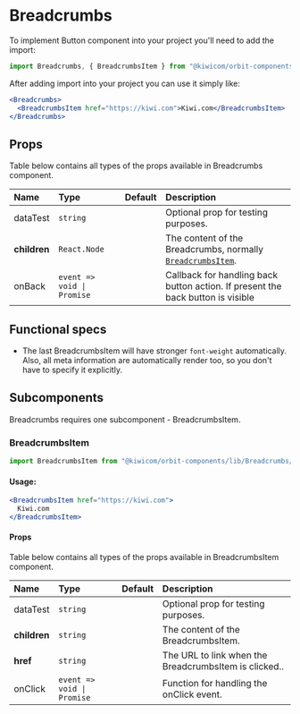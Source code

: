 # Breadcrumbs
To implement Button component into your project you'll need to add the import:
```jsx
import Breadcrumbs, { BreadcrumbsItem } from "@kiwicom/orbit-components/lib/Breadcrumbs";
```
After adding import into your project you can use it simply like:
```jsx
<Breadcrumbs>
  <BreadcrumbsItem href="https://kiwi.com">Kiwi.com</BreadcrumbsItem>
</Breadcrumbs>
```
## Props
Table below contains all types of the props available in Breadcrumbs component.

| Name          | Type                                    | Default         | Description                      |
| :------------ | :-------------------------------------- | :-------------- | :------------------------------- |
| dataTest      | `string`                                |                 | Optional prop for testing purposes.
| **children**  | `React.Node`                            |                 | The content of the Breadcrumbs, normally [`BreadcrumbsItem`](#breadcrumbsitem).
| onBack          | `event => void \| Promise`            |                 | Callback for handling back button action. If present the back button is visible

## Functional specs
* The last BreadcrumbsItem will have stronger `font-weight` automatically. Also, all meta information are automatically render too, so you don't have to specify it explicitly.

## Subcomponents
Breadcrumbs requires one subcomponent - BreadcrumbsItem.

### BreadcrumbsItem
```jsx
import BreadcrumbsItem from "@kiwicom/orbit-components/lib/Breadcrumbs/BreadcrumbsItem";
```
#### Usage:
```jsx
<BreadcrumbsItem href="https://kiwi.com">
  Kiwi.com
</BreadcrumbsItem>
```

#### Props
Table below contains all types of the props available in BreadcrumbsItem component.

| Name          | Type                                    | Default         | Description                      |
| :------------ | :-------------------------------------- | :-------------- | :------------------------------- |
| dataTest      | `string`                                |                 | Optional prop for testing purposes.
| **children**  | `string`                                |                 | The content of the BreadcrumbsItem.
| **href**      | `string`                                |                 | The URL to link when the BreadcrumbsItem is clicked..
| onClick       | `event => void \| Promise`              |                 | Function for handling the onClick event.
